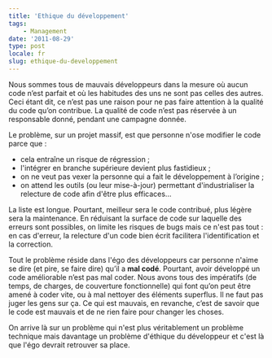 ```yaml
---
title: 'Ethique du développement'
tags:
    - Management
date: '2011-08-29'
type: post
locale: fr
slug: ethique-du-developpement
---
```


Nous sommes tous de mauvais développeurs dans la mesure où aucun code n’est parfait et où les habitudes des uns ne sont pas celles des autres. Ceci étant dit, ce n’est pas une raison pour ne pas faire attention à la qualité du code qu’on contribue. La qualité de code n’est pas réservée à un responsable donné, pendant une campagne donnée.

<!-- more -->

Le problème, sur un projet massif, est que personne n'ose modifier le code parce que :

* cela entraîne un risque de régression ;
* l'intégrer en branche supérieure devient plus fastidieux ;
* on ne veut pas vexer la personne qui a fait le développement à l’origine ;
* on attend les outils (ou leur mise-à-jour) permettant d'industrialiser la relecture de code afin d'être plus efficaces...

La liste est longue. Pourtant, meilleur sera le code contribué, plus légère sera la maintenance. En réduisant la surface de code sur laquelle des erreurs sont possibles, on limite les risques de bugs mais ce n'est pas tout&nbsp;: en cas d'erreur, la relecture d'un code bien écrit facilitera l'identification et la correction.

Tout le problème réside dans l'égo des développeurs car personne n'aime se dire (et pire, se faire dire) qu’il a **mal codé**. Pourtant, avoir développé un code améliorable n’est pas mal coder. Nous avons tous des impératifs (de temps, de charges, de couverture fonctionnelle) qui font qu’on peut être amené à coder vite, ou à mal nettoyer des éléments superflus. Il ne faut pas juger les gens sur ça. Ce qui est mauvais, en revanche, c’est de savoir que le code est mauvais et de ne rien faire pour changer les choses.

On arrive là sur un problème qui n'est plus véritablement un problème technique mais davantage un problème d'éthique du développeur et c'est là que l'égo devrait retrouver sa place.
